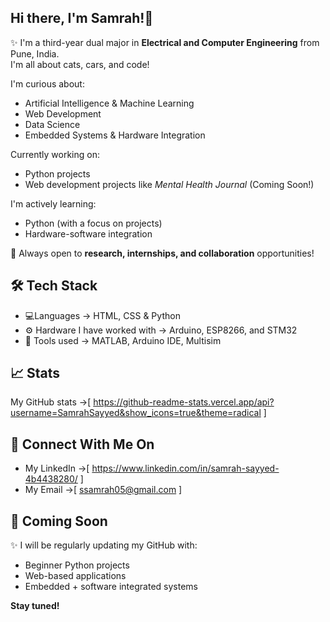 ## Hi there, I'm Samrah!👋

✨ I'm a third-year dual major in **Electrical and Computer Engineering** from Pune, India.  
I'm all about cats, cars, and code!

I'm curious about:
-  Artificial Intelligence & Machine Learning  
-  Web Development  
-  Data Science  
-  Embedded Systems & Hardware Integration

Currently working on:
-  Python projects
-  Web development projects like *Mental Health Journal* (Coming Soon!)

I'm actively learning:
-  Python (with a focus on projects)
-  Hardware-software integration

💬 Always open to **research, internships, and collaboration** opportunities!

## 🛠️ Tech Stack

- 💻Languages -> HTML, CSS & Python
- ⚙️ Hardware I have worked with -> Arduino, ESP8266, and STM32
- 🧪 Tools used -> MATLAB, Arduino IDE, Multisim

## 📈 Stats
My GitHub stats ->[ https://github-readme-stats.vercel.app/api?username=SamrahSayyed&show_icons=true&theme=radical ]

## 🤝 Connect With Me On
- My LinkedIn ->[ https://www.linkedin.com/in/samrah-sayyed-4b4438280/ ]
- My Email ->[ ssamrah05@gmail.com ]

## 🔧 Coming Soon

✨ I will be regularly updating my GitHub with:
- Beginner Python projects  
- Web-based applications  
- Embedded + software integrated systems  

**Stay tuned!**
